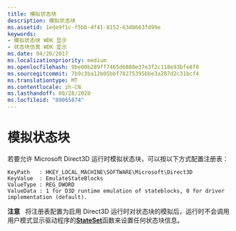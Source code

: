 ```yaml
---
title: 模拟状态块
description: 模拟状态块
ms.assetid: 1ede9f1c-f5bb-4f41-8152-63d8663fd99e
keywords:
- 模拟状态块 WDK 显示
- 状态块仿真 WDK 显示
ms.date: 04/20/2017
ms.localizationpriority: medium
ms.openlocfilehash: 9be00b289ff7465d6880e37e3f2c118e93bfe8f8
ms.sourcegitcommit: 7b9c3ba12b05bbf78275395bbe3a287d2c31bcf4
ms.translationtype: MT
ms.contentlocale: zh-CN
ms.lasthandoff: 08/28/2020
ms.locfileid: "89065874"
---
```

# <a name="emulating-state-blocks"></a>模拟状态块


若要允许 Microsoft Direct3D 运行时模拟状态块，可以按以下方式配置注册表：

```registry
KeyPath   : HKEY_LOCAL_MACHINE\SOFTWARE\Microsoft\Direct3D
KeyValue  : EmulateStateBlocks
ValueType : REG_DWORD
ValueData : 1 for D3D runtime emulation of stateblocks, 0 for driver implementation (default).
```

**注意**   将注册表配置为启用 Direct3D 运行时对状态块的模拟后，运行时不会调用用户模式显示驱动程序的[**StateSet**](/windows-hardware/drivers/ddi/d3dumddi/nc-d3dumddi-pfnd3dddi_stateset)函数来设置任何状态块信息。

 

 

